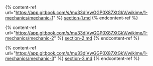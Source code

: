 <!--
[ file: README.md ] =======================================================================

[ description     ] -----------------------------------------------------------------------

	this .md file contains sections for each mechanic or technique.

[ explanation     ] -----------------------------------------------------------------------

	the purpose of this .md file is to provide an overview of mechanics used in network security.
-->

<!--
[ info            ] -----------------------------------------------------------------------
-->
<!--section-1-->
{% content-ref url="https://app.gitbook.com/s/mu33dlVwGGP0X87XtGkV/wikime/1-mechanics/mechanic-1" %}
[section-1.md](https://app.gitbook.com/s/mu33dlVwGGP0X87XtGkV/wikime/1-mechanics/mechanic-1)
{% endcontent-ref %}

<!--section-2-->
{% content-ref url="https://app.gitbook.com/s/mu33dlVwGGP0X87XtGkV/wikime/1-mechanics/mechanic-2" %}
[section-2.md](https://app.gitbook.com/s/mu33dlVwGGP0X87XtGkV/wikime/1-mechanics/mechanic-2)
{% endcontent-ref %}

<!--section-3-->
{% content-ref url="https://app.gitbook.com/s/mu33dlVwGGP0X87XtGkV/wikime/1-mechanics/mechanic-3" %}
[section-3.md](https://app.gitbook.com/s/mu33dlVwGGP0X87XtGkV/wikime/1-mechanics/mechanic-3)
{% endcontent-ref %}

<!--
[ END             ] -----------------------------------------------------------------------
-->
